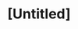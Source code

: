---
pid: ws7
title: "[Untitled]"
location_transcription: Outside the African American Museum
coordinates: "[-75.151746944898, 39.953057068063]"
zipcode: '18940'
gen_neighborhood: 
neighborhood: 
outside_phl: 'Newtown PA '
age: '73'
age_range: 70+
instagram: 
image_file_name: ws_7.jpg
proposal_transcription: |-
  Wally Triplett- Penn State
  First African American Football player to be drafted (still living) & contact the Dean of the Temple Law School who grew up in his community
topic: African Americans,Person,Sports
topic_summary: 0, 0, 0
type: Other No Form
keywords_other: 
credit: Jim Saltzman
image_labels: 
twitter: 
facebook: 
permalink: "/monuments/ws7/"
layout: item-page
---